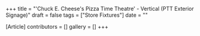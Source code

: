 +++
title = "'Chuck E. Cheese's Pizza Time Theatre' - Vertical (PTT Exterior Signage)"
draft = false
tags = ["Store Fixtures"]
date = ""

[Article]
contributors = []
gallery = []
+++